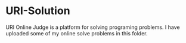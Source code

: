 # URI-Solution

URI Online Judge is a platform for solving programing problems.
I have uploaded some of my online solve problems in this folder.
